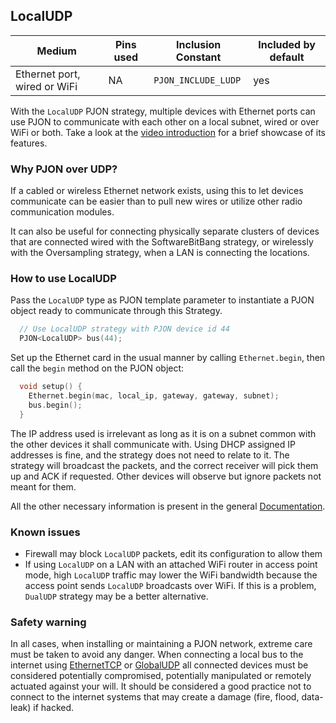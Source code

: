 ## LocalUDP

| Medium | Pins used | Inclusion Constant | Included by default |
|--------|-----------|--------------------|---------------------|
| Ethernet port, wired or WiFi   | NA    | `PJON_INCLUDE_LUDP`|  yes   |

With the `LocalUDP` PJON strategy, multiple devices with Ethernet ports can use PJON to communicate with each other on a local subnet, wired or over WiFi or both. Take a look at the [video introduction](https://www.youtube.com/watch?v=cxEUqkK5BQg) for a brief showcase of its features.

### Why PJON over UDP?
If a cabled or wireless Ethernet network exists, using this to let devices communicate can be easier than to pull new wires or utilize other radio communication modules.

It can also be useful for connecting physically separate clusters of devices that are connected wired with the SoftwareBitBang strategy, or wirelessly with the Oversampling strategy, when a LAN is connecting the locations.

### How to use LocalUDP
Pass the `LocalUDP` type as PJON template parameter to instantiate a PJON object ready to communicate through this Strategy.
```cpp  
  // Use LocalUDP strategy with PJON device id 44
  PJON<LocalUDP> bus(44);
```
Set up the Ethernet card in the usual manner by calling `Ethernet.begin`, then call the `begin` method on the PJON object:
```cpp  
  void setup() {
    Ethernet.begin(mac, local_ip, gateway, gateway, subnet);
    bus.begin();
  }
```
The IP address used is irrelevant as long as it is on a subnet common with the other devices it shall communicate with.
Using DHCP assigned IP addresses is fine, and the strategy does not need to relate to it.
The strategy will broadcast the packets, and the correct receiver will pick them up and ACK if requested. Other devices will observe but ignore packets not meant for them.

All the other necessary information is present in the general [Documentation](/documentation).

### Known issues
- Firewall may block `LocalUDP` packets, edit its configuration to allow them
- If using `LocalUDP` on a LAN with an attached WiFi router in access point mode, high `LocalUDP` traffic may lower the WiFi bandwidth because the access point sends `LocalUDP` broadcasts over WiFi. If this is a problem, `DualUDP` strategy may be a better alternative.

### Safety warning
In all cases, when installing or maintaining a PJON network, extreme care must be taken to avoid any danger. When connecting a local bus to the internet using [EthernetTCP](/src/strategies/EthernetTCP) or [GlobalUDP](/src/strategies/GlobalUDP) all connected devices must be considered potentially compromised, potentially manipulated or remotely actuated against your will. It should be considered a good practice not to connect to the internet systems that may create a damage (fire, flood, data-leak) if hacked.
